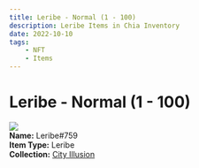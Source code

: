 ```yaml
---
title: Leribe - Normal (1 - 100)
description: Leribe Items in Chia Inventory
date: 2022-10-10
tags:
    - NFT
    - Items
---
```


# Leribe - Normal (1 - 100)
<div class="item_thumbnail">
<img loading="lazy" src="https://mi7fu7mu7hvgiq43vceqlih2ucdhptlr4xzjcyzc5hbb45kk.arweave.net/Yj5_afZT56m_RDm6iJBaD6oIZ3zXHl8pFjIunCHnVKw"><br/>
<div><strong>Name:</strong> Leribe#759</div>
<div><strong>Item Type:</strong> Leribe</div>
<div><strong>Collection:</strong> <a href="https://www.spacescan.io/xch/nft/collection/col1lend2dcn558km4wcwta4xnkfv3xpcmlp9kyt0m909emvfxechlyqdl5ndg">City Illusion</a></div>
</div>

